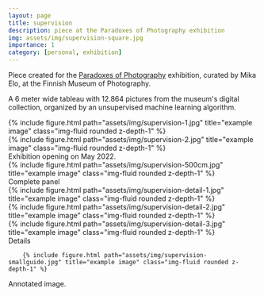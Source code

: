 ```yaml
---
layout: page
title: supervision
description: piece at the Paradoxes of Photography exhibition
img: assets/img/supervision-square.jpg
importance: 1
category: [personal, exhibition]
---
```


Piece created for the <a href="https://www.valokuvataiteenmuseo.fi/en/exhibitions/paradoxes-photography">Paradoxes of Photography</a> exhibition, curated by Mika Elo, at the Finnish Museum of Photography.

A 6 meter wide tableau with 12.864 pictures from the museum's digital collection, organized by an unsupervised machine learning algorithm.


<div class="row">
  <div class="col-sm mt-3 mt-md-0">
    {% include figure.html path="assets/img/supervision-1.jpg" title="example image" class="img-fluid rounded z-depth-1" %}
  </div>    
  <div class="col-sm mt-3 mt-md-0">
    {% include figure.html path="assets/img/supervision-2.jpg" title="example image" class="img-fluid rounded z-depth-1" %}
  </div>
</div>

<div class="caption">
    Exhibition opening on May 2022.
</div>

<div class="row">
  <div class="col-sm mt-3 mt-md-0">
        {% include figure.html path="assets/img/supervision-500cm.jpg" title="example image" class="img-fluid rounded z-depth-1" %}
  </div>
</div>

<div class="caption">
    Complete panel
</div>

<div class="row">
  <div class="col-sm mt-3 mt-md-0">
    {% include figure.html path="assets/img/supervision-detail-1.jpg" title="example image" class="img-fluid rounded z-depth-1" %}
  </div>    
  <div class="col-sm mt-3 mt-md-0">
    {% include figure.html path="assets/img/supervision-detail-2.jpg" title="example image" class="img-fluid rounded z-depth-1" %}
  </div>    
  <div class="col-sm mt-3 mt-md-0">
    {% include figure.html path="assets/img/supervision-detail-3.jpg" title="example image" class="img-fluid rounded z-depth-1" %}
  </div>
</div>
<div class="caption">
    Details
</div>

<div class="row">
  <div class="col-sm mt-3 mt-md-0">

        {% include figure.html path="assets/img/supervision-smallguide.jpg" title="example image" class="img-fluid rounded z-depth-1" %}
  </div>
</div>
<div class="caption">
    Annotated image.
</div>
